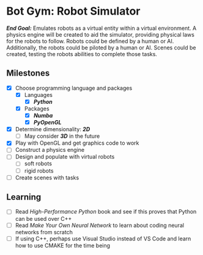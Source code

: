 # Bot Gym: Robot Simulator
***End Goal:*** Emulates robots as a virtual entity within a virtual environment.  A physics engine will be created to aid the simulator, providing physical laws for the robots to follow.  Robots could be defined by a human or AI.  Additionally, the robots could be piloted by a human or AI.  Scenes could be created, testing the robots abilities to complete those tasks.

## Milestones
- [x] Choose programming language and packages
  - [x] Languages
    - [x] ***Python***
  - [x] Packages
    - [x] ***Numba***
    - [x] ***PyOpenGL***
- [x] Determine dimensionality: ***2D***
  - [ ] May consider ***3D*** in the future
- [x] Play with OpenGL and get graphics code to work
- [ ] Construct a physics engine
- [ ] Design and populate with virtual robots
  - [ ] soft robots
  - [ ] rigid robots
- [ ] Create scenes with tasks

## Learning
- [ ] Read *High-Performance Python* book and see if this proves that Python can be used over C++
- [ ] Read *Make Your Own Neural Network* to learn about coding neural networks from scratch
- [ ] If using C++, perhaps use Visual Studio instead of VS Code and learn how to use CMAKE for the time being